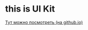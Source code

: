 # this is UI Kit

<a href="https://denisov-ie.github.io/ui-kit/">Тут можно посмотреть (на github.io)</a>